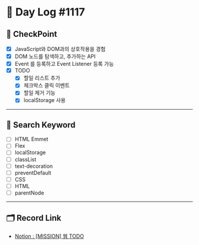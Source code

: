 # __🎥 Day Log #1117__

## 📌 __CheckPoint__
- [X] JavaScript와 DOM과의 상호작용을 경험
- [X] DOM 노드를 탐색하고, 추가하는 API
- [X] Event 를 등록하고 Event Listener 등록 가능
- [X] TODO
  - [X] 할일 리스트 추가
  - [X] 체크박스 클릭 이벤트
  - [X] 할일 제거 기능
  - [X] localStorage 사용
---
## 🔖 __Search Keyword__
- [ ] HTML Emmet
- [ ] Flex
- [ ] localStorage
- [ ] classList
- [ ] text-decoration
- [ ] preventDefault
- [ ] CSS
- [ ] HTML
- [ ] parentNode
---
## 🗂 __Record Link__
- [Notion : [MISSION] 웹 TODO](https://sprout-capybara-6f1.notion.site/MISSION-TODO-750ab249721c42cba48216c06ab2acb4)